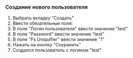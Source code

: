 ### Создание нового пользователя
1. Выбрать вкладку "Создать"
1. Ввести обязательные поля:
  1. В поле "Логин пользователя" ввести значение "test"
  1. В поле "Password" ввести значение "test"
  1. В поле "Fs Uniquifier" ввести значение "1"
1. Нажать на кнопку "Сохранить"
1. Создался пользователь с логином "test"
